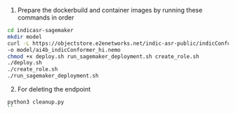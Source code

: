 1. Prepare the dockerbuild and container images by running these commands in order 
```bash
cd indicasr-sagemaker
mkdir model
curl -L https://objectstore.e2enetworks.net/indic-asr-public/indicConformer/ai4b%5FindicConformer%5Fhi.nemo
-o model/ai4b_indicConformer_hi.nemo
chmod +x deploy.sh run_sagemaker_deployment.sh create_role.sh
./deploy.sh
./create_role.sh
./run_sagemaker_deployment.sh
```

2. For deleting the endpoint
```bash
python3 cleanup.py
``
